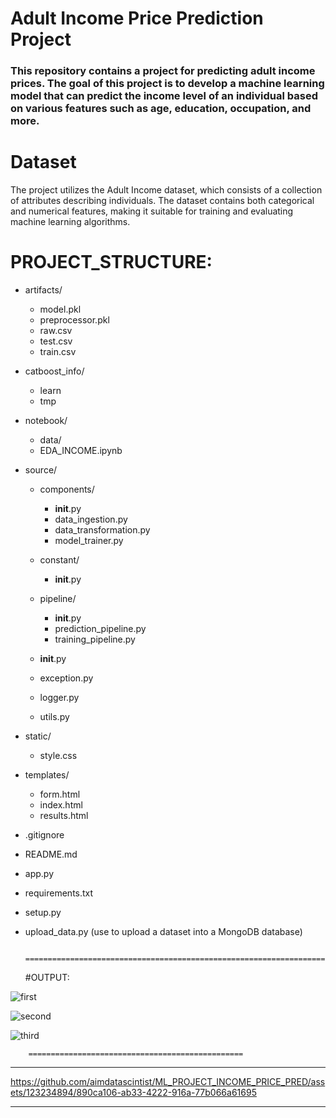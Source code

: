 
# Adult Income Price Prediction Project
### This repository contains a project for predicting adult income prices. The goal of this project is to develop a machine learning model that can predict the income level of an individual based on various features such as age, education, occupation, and more.

# Dataset
The project utilizes the Adult Income dataset, which consists of a collection of attributes describing individuals. The dataset contains both categorical and numerical features, making it suitable for training and evaluating machine learning algorithms.

# PROJECT_STRUCTURE:

- artifacts/
  - model.pkl
  - preprocessor.pkl
  - raw.csv
  - test.csv
  - train.csv
- catboost_info/
    - learn
    - tmp

- notebook/
    - data/
    - EDA_INCOME.ipynb

- source/
    - components/
        - __init__.py
        - data_ingestion.py
        - data_transformation.py
        - model_trainer.py

    - constant/
        - __init__.py

    - pipeline/
        - __init__.py
        - prediction_pipeline.py
        - training_pipeline.py

    - __init__.py
    - exception.py
    - logger.py
    - utils.py

- static/
    - style.css

- templates/
    - form.html
    - index.html
    - results.html

- .gitignore
- README.md
- app.py
- requirements.txt
- setup.py
- upload_data.py
   (use to upload a dataset into a MongoDB database)
  
          =======================================================================
  #OUTPUT:
  
![first](https://github.com/aimdatascintist/ML_PROJECT_INCOME_PRICE_PRED/assets/123234894/59a32136-5a99-46ba-8a80-9a84573aeb3b)


![second](https://github.com/aimdatascintist/ML_PROJECT_INCOME_PRICE_PRED/assets/123234894/2c95a689-2443-4f3b-94f8-594bae88b995)



![third](https://github.com/aimdatascintist/ML_PROJECT_INCOME_PRICE_PRED/assets/123234894/d45f39b6-bd67-4dae-9132-19413249638d)

        ================================================
  

  ******
  

https://github.com/aimdatascintist/ML_PROJECT_INCOME_PRICE_PRED/assets/123234894/890ca106-ab33-4222-916a-77b066a61695


  

 ********



   



